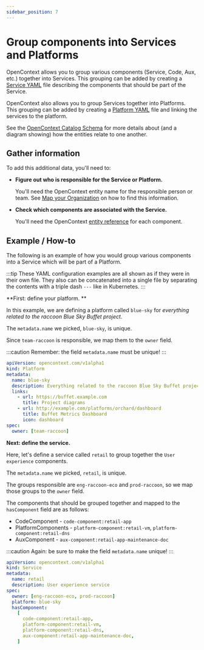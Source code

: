 ```yaml
---
sidebar_position: 7
---
```


# Group components into Services and Platforms

OpenContext allows you to group various components (Service, Code, Aux, etc.) together into Services. This grouping can be added by creating a [Service YAML](../catalog/catalog-yaml-format/service) file describing the components that should be part of the Service.

OpenContext also allows you to group Services together into Platforms. This grouping can be added by creating a [Platform YAML](../catalog/catalog-yaml-format/platform) file and linking the services to the platform.

See the [OpenContext Catalog Schema](../catalog/schema) for more details about (and a diagram showing) how the entities relate to one another.

## Gather information

To add this additional data, you'll need to:

- **Figure out who is responsible for the Service or Platform.**

  You'll need the OpenContext entity name for the responsible person or team. See [Map your Organization](map-org) on how to find this information.

- **Check which components are associated with the Service.**

  You'll need the OpenContext [entity reference](../catalog/catalog-yaml-format/entity-reference) for each component.

## Example / How-to

The following is an example of how you would group various components into a Service which will be part of a Platform.

:::tip These YAML configuration examples are all shown as if they were in their own file. They also can be concatenated into a single file by separating the contents with a triple dash `---` like in Kubernetes.
:::

**First: define your platform. **

In this example, we are defining a platform called `blue-sky` for _everything related to the raccoon Blue Sky Buffet project_.

The `metadata.name` we picked, `blue-sky`, is unique.

Since `team-raccoon` is responsible, we map them to the `owner` field.

:::caution Remember: the field `metadata.name` must be unique!
:::

```yaml
apiVersion: opencontext.com/v1alpha1
kind: Platform
metadata:
  name: blue-sky
  description: Everything related to the raccoon Blue Sky Buffet project
  links:
    - url: https://buffet.example.com
      title: Project diagrams
    - url: http://example.com/platforms/orchard/dashboard
      title: Buffet Metrics Dashboard
      icon: dashboard
spec:
  owner: [team-raccoon]
```

**Next: define the service.**

Here, let's define a service called `retail` to group together the `User experience` components.

The `metadata.name` we picked, `retail`, is unique.

The groups responsible are `eng-raccoon-eco` and `prod-raccoon`, so we map those groups to the `owner` field.

The components that should be grouped together and mapped to the `hasComponent` field are as follows:

- CodeComponent - `code-component:retail-app`
- PlatformComponents - `platform-component:retail-vm`, `platform-component:retail-dns`
- AuxComponent - `aux-component:retail-app-maintenance-doc`

:::caution Again: be sure to make the field `metadata.name` unique!
:::

```yaml
apiVersion: opencontext.com/v1alpha1
kind: Service
metadata:
  name: retail
  description: User experience service
spec:
  owner: [eng-raccoon-eco, prod-raccoon]
  platform: blue-sky
  hasComponent:
    [
      code-component:retail-app,
      platform-component:retail-vm,
      platform-component:retail-dns,
      aux-component:retail-app-maintenance-doc,
    ]
```

